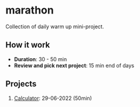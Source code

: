 # marathon
Collection of daily warm up mini-project.

## How it work
- **Duration**: 30 - 50 min
- **Review and pick next project**: 15 min end of days

## Projects

1. [Calculator](./calculator): 29-06-2022 (50min)
